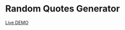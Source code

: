 # Random Quotes Generator
<a href="https://yuvraj-08.github.io/random-quotes-generator/" >Live DEMO </a>
